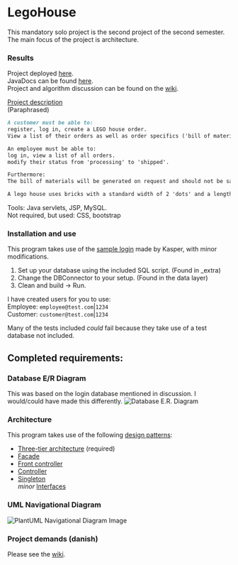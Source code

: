 # LegoHouse

This mandatory solo project is the second project of the second semester. The main focus of the project is architecture.

### Results

Project deployed [here](http://207.154.233.238/legohouse/).  
JavaDocs can be found [here](https://runi-vn.github.io/LegoHouse).  
Project and algorithm discussion can be found on the [wiki](https://github.com/Runi-VN/LegoHouse/wiki).

[Project description](https://datsoftlyngby.github.io/dat2sem2019Spring/Modul3/LegoHus.html)  
(Paraphrased)  
```markdown
A customer must be able to:
register, log in, create a LEGO house order.
View a list of their orders as well as order specifics ('bill of materials'). 

An employee must be able to:
log in, view a list of all orders.
modify their status from 'processing' to 'shipped'.

Furthermore:
The bill of materials will be generated on request and should not be saved to the database.

A lego house uses bricks with a standard width of 2 'dots' and a length of either 4, 2 or 1.
```

Tools: Java servlets, JSP, MySQL.  
Not required, but used: CSS, bootstrap

### Installation and use
This program takes use of the [sample login](https://github.com/DAT2SemKode/Modul3LogInSample) made by Kasper, with minor modifications.
1) Set up your database using the included SQL script. (Found in \_extra)
2) Change the DBConnector to your setup. (Found in the data layer)
3) Clean and build -> Run.

I have created users for you to use:  
Employee: `employee@test.com`|`1234`  
Customer: `customer@test.com`|`1234`

Many of the tests included *could* fail because they take use of a test database not included.



## Completed requirements:

### Database E/R Diagram  
This was based on the login database mentioned in discussion. I would/could have made this differently.
<img src="https://i.imgur.com/prWZHLR.png" alt="Database E.R. Diagram">

### Architecture
This program takes use of the following [design patterns](https://en.wikipedia.org/wiki/Software_design_pattern):  
- [Three-tier architecture](https://en.wikipedia.org/wiki/Multitier_architecture#Three-tier_architecture) (required)
- [Facade](https://en.wikipedia.org/wiki/Facade_pattern)
- [Front controller](https://en.wikipedia.org/wiki/Front_controller)
- [Controller](https://en.wikipedia.org/wiki/Command_pattern)
- [Singleton](https://en.wikipedia.org/wiki/Singleton_pattern)  
*minor* [Interfaces](https://en.wikipedia.org/wiki/Interface_(Java))

### UML Navigational Diagram
<img src="https://i.imgur.com/VCBvpr9.png" alt="PlantUML Navigational Diagram Image">

### Project demands (danish)
Please see the [wiki](https://github.com/Runi-VN/LegoHouse/wiki).


